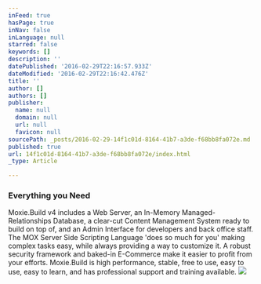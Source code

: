 ```yaml
---
inFeed: true
hasPage: true
inNav: false
inLanguage: null
starred: false
keywords: []
description: ''
datePublished: '2016-02-29T22:16:57.933Z'
dateModified: '2016-02-29T22:16:42.476Z'
title: ''
author: []
authors: []
publisher:
  name: null
  domain: null
  url: null
  favicon: null
sourcePath: _posts/2016-02-29-14f1c01d-8164-41b7-a3de-f68bb8fa072e.md
published: true
url: 14f1c01d-8164-41b7-a3de-f68bb8fa072e/index.html
_type: Article

---
```

### Everything you Need

Moxie.Build v4 includes a Web Server, an 
In-Memory Managed-Relationships Database, a clear-cut Content Management
System ready to build on top of, and an Admin Interface for developers 
and back office staff. The MOX Server Side Scripting Language 'does so 
much for you' making complex tasks easy, while always providing a way to
customize it. A robust security framework and baked-in E-Commerce make 
it easier to profit from your efforts. Moxie.Build is high performance, 
stable, free to use, easy to use, easy to learn, and has professional 
support and training available.
![](https://the-grid-user-content.s3-us-west-2.amazonaws.com/3e00f8c5-8d1d-4eb4-807e-dc581e3edde0.jpg)